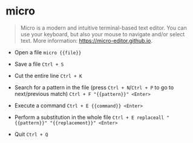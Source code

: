 # micro
> Micro is a modern and intuitive terminal-based text editor.
> You can use your keyboard, but also your mouse to navigate and/or select text.
> More information: <https://micro-editor.github.io>.

- Open a file
`micro {{file}}`

- Save a file
`Ctrl + S`

- Cut the entire line
`Ctrl + K`

- Search for a pattern in the file (press `Ctrl + N`/`Ctrl + P` to go to next/previous match)
`Ctrl + F "{{pattern}}" <Enter>`

- Execute a command
`Ctrl + E {{command}} <Enter>`

- Perform a substitution in the whole file
`Ctrl + E replaceall "{{pattern}}" "{{replacement}}" <Enter>`

- Quit
`Ctrl + Q`
